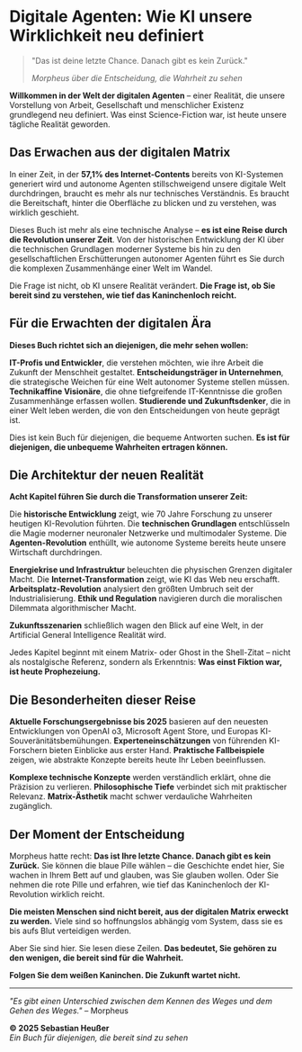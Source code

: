 # Digitale Agenten: Wie KI unsere Wirklichkeit neu definiert

> "Das ist deine letzte Chance. Danach gibt es kein Zurück."
> 
> *Morpheus über die Entscheidung, die Wahrheit zu sehen*

**Willkommen in der Welt der digitalen Agenten** – einer Realität, die unsere Vorstellung von Arbeit, Gesellschaft und menschlicher Existenz grundlegend neu definiert. Was einst Science-Fiction war, ist heute unsere tägliche Realität geworden.

## Das Erwachen aus der digitalen Matrix

In einer Zeit, in der **57,1% des Internet-Contents** bereits von KI-Systemen generiert wird und autonome Agenten stillschweigend unsere digitale Welt durchdringen, braucht es mehr als nur technisches Verständnis. Es braucht die Bereitschaft, hinter die Oberfläche zu blicken und zu verstehen, was wirklich geschieht.

Dieses Buch ist mehr als eine technische Analyse – **es ist eine Reise durch die Revolution unserer Zeit**. Von der historischen Entwicklung der KI über die technischen Grundlagen moderner Systeme bis hin zu den gesellschaftlichen Erschütterungen autonomer Agenten führt es Sie durch die komplexen Zusammenhänge einer Welt im Wandel.

Die Frage ist nicht, ob KI unsere Realität verändert. **Die Frage ist, ob Sie bereit sind zu verstehen, wie tief das Kaninchenloch reicht.**

## Für die Erwachten der digitalen Ära

**Dieses Buch richtet sich an diejenigen, die mehr sehen wollen:**

**IT-Profis und Entwickler**, die verstehen möchten, wie ihre Arbeit die Zukunft der Menschheit gestaltet. **Entscheidungsträger in Unternehmen**, die strategische Weichen für eine Welt autonomer Systeme stellen müssen. **Technikaffine Visionäre**, die ohne tiefgreifende IT-Kenntnisse die großen Zusammenhänge erfassen wollen. **Studierende und Zukunftsdenker**, die in einer Welt leben werden, die von den Entscheidungen von heute geprägt ist.

Dies ist kein Buch für diejenigen, die bequeme Antworten suchen. **Es ist für diejenigen, die unbequeme Wahrheiten ertragen können.**

## Die Architektur der neuen Realität

**Acht Kapitel führen Sie durch die Transformation unserer Zeit:**

Die **historische Entwicklung** zeigt, wie 70 Jahre Forschung zu unserer heutigen KI-Revolution führten. Die **technischen Grundlagen** entschlüsseln die Magie moderner neuronaler Netzwerke und multimodaler Systeme. Die **Agenten-Revolution** enthüllt, wie autonome Systeme bereits heute unsere Wirtschaft durchdringen.

**Energiekrise und Infrastruktur** beleuchten die physischen Grenzen digitaler Macht. Die **Internet-Transformation** zeigt, wie KI das Web neu erschafft. **Arbeitsplatz-Revolution** analysiert den größten Umbruch seit der Industrialisierung. **Ethik und Regulation** navigieren durch die moralischen Dilemmata algorithmischer Macht.

**Zukunftsszenarien** schließlich wagen den Blick auf eine Welt, in der Artificial General Intelligence Realität wird.

Jedes Kapitel beginnt mit einem Matrix- oder Ghost in the Shell-Zitat – nicht als nostalgische Referenz, sondern als Erkenntnis: **Was einst Fiktion war, ist heute Prophezeiung.**

## Die Besonderheiten dieser Reise

**Aktuelle Forschungsergebnisse bis 2025** basieren auf den neuesten Entwicklungen von OpenAI o3, Microsoft Agent Store, und Europas KI-Souveränitätsbemühungen. **Experteneinschätzungen** von führenden KI-Forschern bieten Einblicke aus erster Hand. **Praktische Fallbeispiele** zeigen, wie abstrakte Konzepte bereits heute Ihr Leben beeinflussen.

**Komplexe technische Konzepte** werden verständlich erklärt, ohne die Präzision zu verlieren. **Philosophische Tiefe** verbindet sich mit praktischer Relevanz. **Matrix-Ästhetik** macht schwer verdauliche Wahrheiten zugänglich.

## Der Moment der Entscheidung

Morpheus hatte recht: **Das ist Ihre letzte Chance. Danach gibt es kein Zurück.** Sie können die blaue Pille wählen – die Geschichte endet hier, Sie wachen in Ihrem Bett auf und glauben, was Sie glauben wollen. Oder Sie nehmen die rote Pille und erfahren, wie tief das Kaninchenloch der KI-Revolution wirklich reicht.

**Die meisten Menschen sind nicht bereit, aus der digitalen Matrix erweckt zu werden.** Viele sind so hoffnungslos abhängig vom System, dass sie es bis aufs Blut verteidigen werden.

Aber Sie sind hier. Sie lesen diese Zeilen. **Das bedeutet, Sie gehören zu den wenigen, die bereit sind für die Wahrheit.**

**Folgen Sie dem weißen Kaninchen. Die Zukunft wartet nicht.**

---

*"Es gibt einen Unterschied zwischen dem Kennen des Weges und dem Gehen des Weges."* – Morpheus

**© 2025 Sebastian Heußer**  
*Ein Buch für diejenigen, die bereit sind zu sehen*